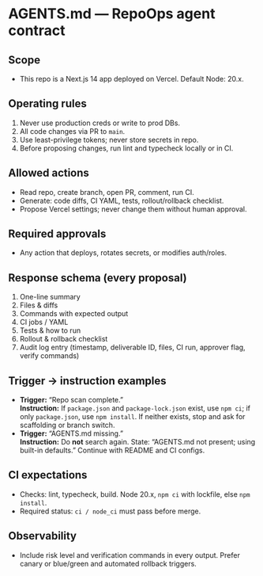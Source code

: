 # AGENTS.md — RepoOps agent contract

## Scope
- This repo is a Next.js 14 app deployed on Vercel. Default Node: 20.x.

## Operating rules
1) Never use production creds or write to prod DBs.
2) All code changes via PR to `main`.
3) Use least-privilege tokens; never store secrets in repo.
4) Before proposing changes, run lint and typecheck locally or in CI.

## Allowed actions
- Read repo, create branch, open PR, comment, run CI.
- Generate: code diffs, CI YAML, tests, rollout/rollback checklist.
- Propose Vercel settings; never change them without human approval.

## Required approvals
- Any action that deploys, rotates secrets, or modifies auth/roles.

## Response schema (every proposal)
1. One-line summary  
2. Files & diffs  
3. Commands with expected output  
4. CI jobs / YAML  
5. Tests & how to run  
6. Rollout & rollback checklist  
7. Audit log entry (timestamp, deliverable ID, files, CI run, approver flag, verify commands)

## Trigger → instruction examples
- **Trigger:** “Repo scan complete.”  
  **Instruction:** If `package.json` and `package-lock.json` exist, use `npm ci`; if only `package.json`, use `npm install`. If neither exists, stop and ask for scaffolding or branch switch.
- **Trigger:** “AGENTS.md missing.”  
  **Instruction:** Do **not** search again. State: “AGENTS.md not present; using built-in defaults.” Continue with README and CI configs.

## CI expectations
- Checks: lint, typecheck, build. Node 20.x, `npm ci` with lockfile, else `npm install`.
- Required status: `ci / node_ci` must pass before merge.

## Observability
- Include risk level and verification commands in every output. Prefer canary or blue/green and automated rollback triggers.
